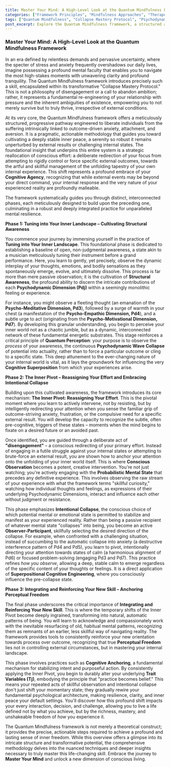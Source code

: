 ```yaml
---
title: Master Your Mind: A High-Level Look at the Quantum Mindfulness Framework
categories: ["Framework Principles", "Mindfulness Approaches", "Therapeutic Strategies"]
tags: ["Quantum Mindfulness", "Collapse Mastery Protocol", "Psychodynamic Dimensions", "Conscious Observation", "Perceptual Freedom", "Inner Peace", "Mental Resilience", "Cognitive Agency", "Self-Regulation"]
post_excerpt: Explore the Quantum Mindfulness framework, a structured approach designed to cultivate inner peace and mental resilience by transforming our relationship with pressure and uncertainty. Learn how to shift focus from outcome-striving to skillful management of inner experience through the "Collapse Mastery Protocol."
---
```

### Master Your Mind: A High-Level Look at the Quantum Mindfulness Framework

In an era defined by relentless demands and pervasive uncertainty, where the specter of stress and anxiety frequently overshadows our daily lives, imagine possessing a profound mental faculty that enables you to navigate the most high-stakes moments with unwavering clarity and profound tranquility. The Quantum Mindfulness framework introduces precisely such a skill, encapsulated within its transformative "Collapse Mastery Protocol." This is not a philosophy of disengagement or a call to abandon ambition; rather, it represents a fundamental re-engineering of your relationship with pressure and the inherent ambiguities of existence, empowering you to not merely survive but to truly thrive, irrespective of external conditions.

At its very core, the Quantum Mindfulness framework offers a meticulously structured, progressive pathway engineered to liberate individuals from the suffering intrinsically linked to outcome-driven anxiety, attachment, and aversion. It is a pragmatic, actionable methodology that guides you toward cultivating a deeply stable inner peace, a serenity so robust it remains unperturbed by external results or challenging internal states. The foundational insight that underpins this entire system is a strategic reallocation of conscious effort: a deliberate redirection of your focus from attempting to rigidly control or force specific external outcomes, towards the artful and skillful management of the unfolding tapestry of your own internal experience. This shift represents a profound embrace of your **Cognitive Agency**, recognizing that while external events may be beyond your direct command, your internal response and the very nature of your experienced reality are profoundly malleable.

The framework systematically guides you through distinct, interconnected phases, each meticulously designed to build upon the preceding one, culminating in a robust and deeply integrated practice for unparalleled mental resilience.

**Phase 1: Tuning into Your Inner Landscape – Cultivating Structural Awareness**

You commence your journey by immersing yourself in the practice of **Tuning into Your Inner Landscape**. This foundational phase is dedicated to establishing a baseline of open, non-judgmental awareness, a state akin to a musician meticulously tuning their instrument before a grand performance. Here, you learn to gently, yet precisely, observe the dynamic interplay of your thoughts, emotions, and bodily sensations as they spontaneously emerge, evolve, and ultimately dissolve. This process is far more than mere passive observation; it is the cultivation of **Structural Awareness**, the profound ability to discern the intricate contributions of each **Psychodynamic Dimension (Pdj)** within a seemingly monolithic feeling or experience.

For instance, you might observe a fleeting thought (an emanation of the **Psycho-Meditative Dimension, Pd3**), followed by a surge of warmth in your chest (a manifestation of the **Psycho-Empathic Dimension, Pd4**), and a subtle urge to act (originating from the **Psycho-Motivational Dimension, Pd7**). By developing this granular understanding, you begin to perceive your inner world not as a chaotic jumble, but as a dynamic, interconnected network of these fundamental energetic substrates. This stage reinforces a critical principle of **Quantum Perception**: your purpose is to observe the *process* of your awareness, the continuous **Psychodynamic Wave Collapse** of potential into actuality, rather than to force a particular outcome or cling to a specific state. This deep attunement to the ever-changing nature of your internal world is vital, as it lays the groundwork for influencing the very **Cognitive Superposition** from which your experiences arise.

**Phase 2: The Inner Pivot – Reassigning Your Effort and Embracing Intentional Collapse**

Building upon this cultivated awareness, the framework introduces its core mechanism: **The Inner Pivot: Reassigning Your Effort**. This is the pivotal moment where you learn to actively intervene, not by resisting, but by intelligently redirecting your attention when you sense the familiar grip of outcome-striving anxiety, frustration, or the compulsive need for a specific external result. You will develop the capacity to recognize the subtle, often pre-cognitive, triggers of these states – moments when the mind begins to fixate on a desired future or an avoided past.

Once identified, you are guided through a deliberate act of **"disengagement"** – a conscious redirecting of your primary effort. Instead of engaging in a futile struggle against your internal states or attempting to brute-force an external result, you are shown how to anchor your attention onto the unfolding of your inner world itself. This is where **Conscious Observation** becomes a potent, creative intervention. You're not just watching; you're actively engaging with the **Probabilistic Mental State** that precedes any definitive experience. This involves observing the raw stream of your experience with what the framework terms "skillful curiosity," watching how individual thoughts and feelings, as expressions of their underlying Psychodynamic Dimensions, interact and influence each other without judgment or resistance.

This phase emphasizes **Intentional Collapse**, the conscious choice of which potential mental or emotional state is permitted to stabilize and manifest as your experienced reality. Rather than being a passive recipient of whatever mental state "collapses" into being, you become an active **Observer-Participant**, skillfully selecting the desired direction of the collapse. For example, when confronted with a challenging situation, instead of succumbing to the automatic collapse into anxiety (a destructive interference pattern of Pd4 and Pd5), you learn to pivot, intentionally directing your attention towards states of calm (a harmonious alignment of Pd6) or focused problem-solving (engaging Pd3 and Pd7). This practice refines *how you observe*, allowing a deep, stable calm to emerge regardless of the specific content of your thoughts or feelings. It is a direct application of **Superpositional Cognitive Engineering**, where you consciously influence the pre-collapse state.

**Phase 3: Integrating and Reinforcing Your New Skill – Anchoring Perceptual Freedom**

The final phase underscores the critical importance of **Integrating and Reinforcing Your New Skill**. This is where the temporary shifts of the Inner Pivot become deeply ingrained, transforming into natural, automatic patterns of being. You will learn to acknowledge and compassionately work with the inevitable resurfacing of old, habitual mental patterns, recognizing them as remnants of an earlier, less skillful way of navigating reality. The framework provides tools to consistently reinforce your new orientation towards process over outcome, recognizing that true **Perceptual Freedom** lies not in controlling external circumstances, but in mastering your internal landscape.

This phase involves practices such as **Cognitive Anchoring**, a fundamental mechanism for stabilizing intent and purposeful action. By consistently applying the Inner Pivot, you begin to durably alter your underlying **Trait Variables (Tj)**, embodying the principle that "practice becomes belief." This means your repeated acts of skillful observation and intentional collapse don't just shift your momentary state; they gradually rewire your fundamental psychological architecture, making resilience, clarity, and inner peace your default settings. You'll discover how this profound shift impacts your every interaction, decision, and challenge, allowing you to live a life defined not by what you achieve, but by the richness, mastery, and unshakeable freedom of *how* you experience it.

The Quantum Mindfulness framework is not merely a theoretical construct; it provides the precise, actionable steps required to achieve a profound and lasting sense of inner freedom. While this overview offers a glimpse into its intricate structure and transformative potential, the comprehensive methodology delves into the nuanced techniques and deeper insights necessary to truly master this life-changing skill. Embrace the journey to **Master Your Mind** and unlock a new dimension of conscious living.